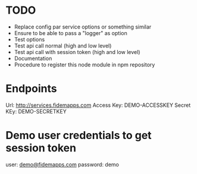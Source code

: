 # TODO

* Replace config par service options or something similar
* Ensure to be able to pass a "logger" as option
* Test options
* Test api call normal (high and low level)
* Test api call with session token (high and low level)
* Documentation
* Procedure to register this node module in npm repository

# Endpoints

Url: http://services.fidemapps.com
Access Key: DEMO-ACCESSKEY 
Secret KEy: DEMO-SECRETKEY

# Demo user credentials to get session token

user:  demo@fidemapps.com
password: demo

